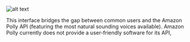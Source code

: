 ![alt text](https://i.imgur.com/rvJZdBc.png)


This interface bridges the gap between common users and the Amazon Polly API (featuring the most natural sounding voices available).
Amazon Polly currently does not provide a user-friendly software for its API, 
